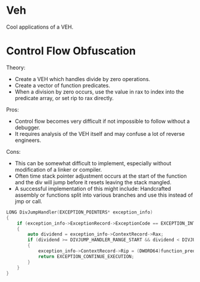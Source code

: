 # Veh
Cool applications of a VEH.

# Control Flow Obfuscation
Theory:
* Create a VEH which handles divide by zero operations.
* Create a vector of function predicates.
* When a division by zero occurs, use the value in rax to index into the predicate array, or set rip to rax directly.

Pros:
* Control flow becomes very difficult if not impossible to follow without a debugger. 
* It requires analysis of the VEH itself and may confuse a lot of reverse engineers.

Cons: 
* This can be somewhat difficult to implement, especially without modification of a linker or compiler. 
* Often time stack pointer adjustment occurs at the start of the function and the div will jump before it resets leaving the stack mangled.
* A successful implementation of this might include: Handcrafted assembly or functions split into various branches and use this instead of jmp or call.



```cpp
LONG DivJumpHandler(EXCEPTION_POINTERS* exception_info)
{
	if (exception_info->ExceptionRecord->ExceptionCode == EXCEPTION_INT_DIVIDE_BY_ZERO)
	{
		auto dividend = exception_info->ContextRecord->Rax;
		if (dividend >= DIVJUMP_HANDLER_RANGE_START && dividend < DIVJUMP_HANDLER_RANGE_START + function_predicates.size())
		{
			exception_info->ContextRecord->Rip = (DWORD64)function_predicates[exception_info->ContextRecord->Rax - DIVJUMP_HANDLER_RANGE_START];
			return EXCEPTION_CONTINUE_EXECUTION;
		}
	}
}
```
